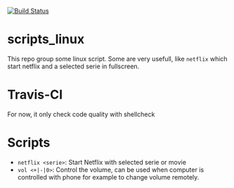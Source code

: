[![Build Status](https://travis-ci.org/louisjdmartin/scripts_linux.svg?branch=master)](https://travis-ci.org/louisjdmartin/scripts_linux)

# scripts_linux
This repo group some linux script. Some are very usefull, like `netflix` which start netflix and a selected serie in fullscreen.

# Travis-CI
For now, it only check code quality with shellcheck

# Scripts
- `netflix <serie>`: Start Netflix with selected serie or movie
- `vol <+|-|0>`: Control the volume, can be used when computer is controlled with phone for example to change volume remotely.
